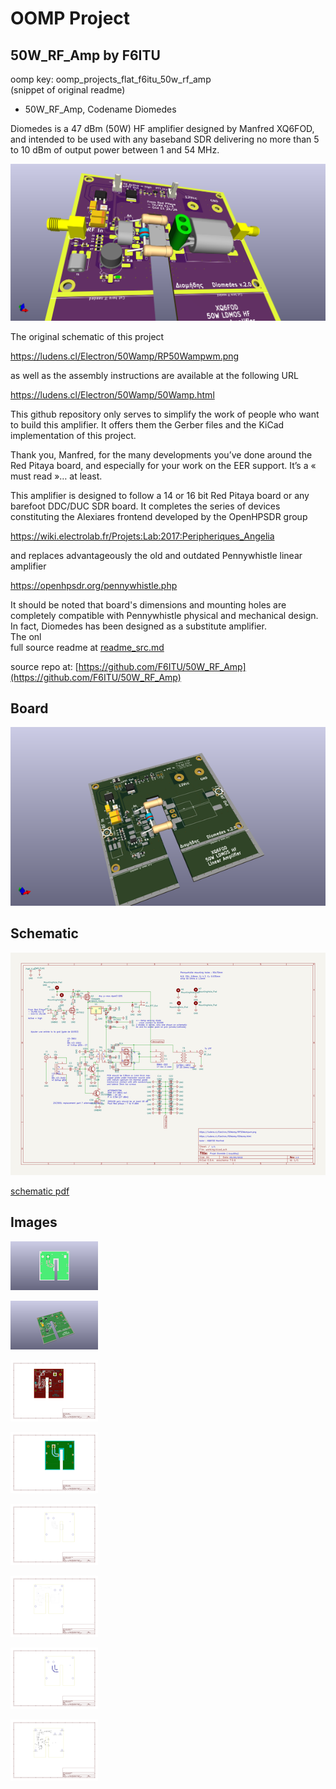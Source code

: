 # OOMP Project  
## 50W_RF_Amp  by F6ITU  
  
oomp key: oomp_projects_flat_f6itu_50w_rf_amp  
(snippet of original readme)  
  
- 50W_RF_Amp, Codename Diomedes  
  
Diomedes is a 47 dBm (50W) HF amplifier designed by Manfred XQ6FOD, and intended to be used with any baseband SDR delivering no more than 5 to 10 dBm of  output power between 1 and 54 MHz.   
  
![Diomedes, a 50W linear amplifier by XQ6FOD](https://github.com/F6ITU/50W_RF_Amp/blob/main/Diomedes.png)  
  
The original schematic of this project   
  
  
https://ludens.cl/Electron/50Wamp/RP50Wampwm.png  
  
as well as the assembly instructions are available at the following URL  
  
https://ludens.cl/Electron/50Wamp/50Wamp.html  
  
This github repository only serves to simplify the work of people who want to build this amplifier. It offers  them the Gerber files and the KiCad implementation of this project.  
  
Thank you, Manfred, for the many developments you’ve done around the Red Pitaya board, and especially for your work on the EER support. It’s a « must read »… at least.  
  
  
This amplifier is designed to follow a 14 or 16 bit Red Pitaya board or any barefoot DDC/DUC SDR board. It completes the series of devices constituting the Alexiares frontend developed by the OpenHPSDR group  
  
https://wiki.electrolab.fr/Projets:Lab:2017:Peripheriques_Angelia  
  
and replaces advantageously the old and outdated  Pennywhistle linear amplifier   
  
https://openhpsdr.org/pennywhistle.php  
  
It should be noted that board's dimensions and mounting holes are completely compatible with Pennywhistle physical and mechanical design. In fact, Diomedes has been designed as a substitute amplifier.   
The onl  
  full source readme at [readme_src.md](readme_src.md)  
  
source repo at: [https://github.com/F6ITU/50W_RF_Amp](https://github.com/F6ITU/50W_RF_Amp)  
## Board  
  
[![working_3d.png](working_3d_600.png)](working_3d.png)  
## Schematic  
  
[![working_schematic.png](working_schematic_600.png)](working_schematic.png)  
  
[schematic pdf](working_schematic.pdf)  
## Images  
  
[![working_3D_bottom.png](working_3D_bottom_140.png)](working_3D_bottom.png)  
  
[![working_3D_top.png](working_3D_top_140.png)](working_3D_top.png)  
  
[![working_assembly_page_01.png](working_assembly_page_01_140.png)](working_assembly_page_01.png)  
  
[![working_assembly_page_02.png](working_assembly_page_02_140.png)](working_assembly_page_02.png)  
  
[![working_assembly_page_03.png](working_assembly_page_03_140.png)](working_assembly_page_03.png)  
  
[![working_assembly_page_04.png](working_assembly_page_04_140.png)](working_assembly_page_04.png)  
  
[![working_assembly_page_05.png](working_assembly_page_05_140.png)](working_assembly_page_05.png)  
  
[![working_assembly_page_06.png](working_assembly_page_06_140.png)](working_assembly_page_06.png)  
